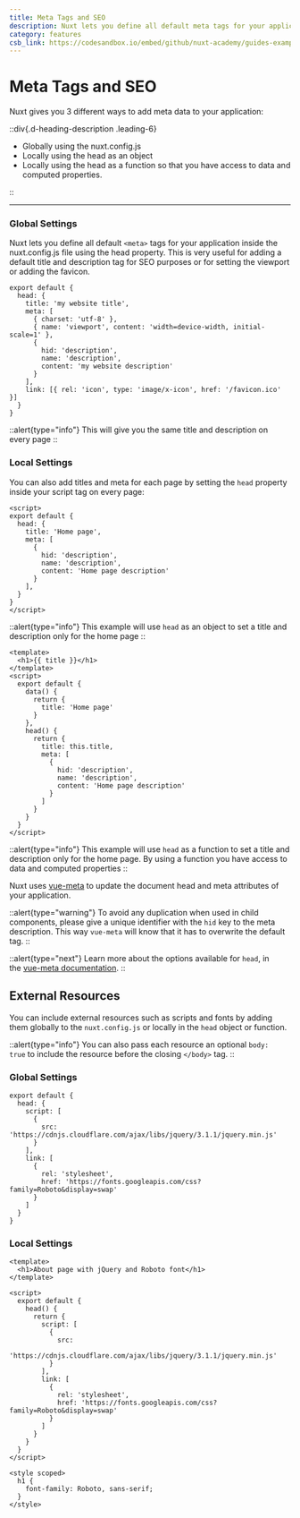 ```yaml
---
title: Meta Tags and SEO
description: Nuxt lets you define all default meta tags for your application inside the nuxt.config.js file using the head property. This is very useful for adding a default title and description tag for SEO purposes or for setting the viewport or adding the favicon.
category: features
csb_link: https://codesandbox.io/embed/github/nuxt-academy/guides-examples/tree/master/03_features/06_meta_tags_seo?fontsize=14&hidenavigation=1&theme=dark
---
```


# Meta Tags and SEO

Nuxt gives you 3 different ways to add meta data to your application:

::div{.d-heading-description .leading-6}

- Globally using the nuxt.config.js
- Locally using the head as an object
- Locally using the head as a function so that you have access to data and computed properties.

::

---

### Global Settings

Nuxt lets you define all default `<meta>` tags for your application inside the nuxt.config.js file using the head property. This is very useful for adding a default title and description tag for SEO purposes or for setting the viewport or adding the favicon.

```js{}[nuxt.config.js]
export default {
  head: {
    title: 'my website title',
    meta: [
      { charset: 'utf-8' },
      { name: 'viewport', content: 'width=device-width, initial-scale=1' },
      {
        hid: 'description',
        name: 'description',
        content: 'my website description'
      }
    ],
    link: [{ rel: 'icon', type: 'image/x-icon', href: '/favicon.ico' }]
  }
}
```

::alert{type="info"}
This will give you the same title and description on every page
::

### Local Settings

You can also add titles and meta for each page by setting the `head` property inside your script tag on every page:

```js{}[pages/index.vue]
<script>
export default {
  head: {
    title: 'Home page',
    meta: [
      {
        hid: 'description',
        name: 'description',
        content: 'Home page description'
      }
    ],
  }
}
</script>
```

::alert{type="info"}
This example will use `head` as an object to set a title and description only for the home page
::

```html{}[pages/index.vue]
<template>
  <h1>{{ title }}</h1>
</template>
<script>
  export default {
    data() {
      return {
        title: 'Home page'
      }
    },
    head() {
      return {
        title: this.title,
        meta: [
          {
            hid: 'description',
            name: 'description',
            content: 'Home page description'
          }
        ]
      }
    }
  }
</script>
```

::alert{type="info"}
This example will use `head` as a function to set a title and description only for the home page. By using a function you have access to data and computed properties
::

Nuxt uses [vue-meta](https://vue-meta.nuxtjs.org/) to update the document head and meta attributes of your application.

::alert{type="warning"}
To avoid any duplication when used in child components, please give a unique identifier with the `hid` key to the meta description. This way `vue-meta` will know that it has to overwrite the default tag.
::

::alert{type="next"}
Learn more about the options available for `head`, in the [vue-meta documentation](https://vue-meta.nuxtjs.org/api/#metainfo-properties).
::

## External Resources

You can include external resources such as scripts and fonts by adding them globally to the `nuxt.config.js` or locally in the `head` object or function.

::alert{type="info"}
You can also pass each resource an optional `body: true` to include the resource before the closing `</body>` tag.
::

### Global Settings

```js{}[nuxt.config.js]
export default {
  head: {
    script: [
      {
        src: 'https://cdnjs.cloudflare.com/ajax/libs/jquery/3.1.1/jquery.min.js'
      }
    ],
    link: [
      {
        rel: 'stylesheet',
        href: 'https://fonts.googleapis.com/css?family=Roboto&display=swap'
      }
    ]
  }
}
```

### Local Settings

```html{}[pages/index.vue]
<template>
  <h1>About page with jQuery and Roboto font</h1>
</template>

<script>
  export default {
    head() {
      return {
        script: [
          {
            src:
              'https://cdnjs.cloudflare.com/ajax/libs/jquery/3.1.1/jquery.min.js'
          }
        ],
        link: [
          {
            rel: 'stylesheet',
            href: 'https://fonts.googleapis.com/css?family=Roboto&display=swap'
          }
        ]
      }
    }
  }
</script>

<style scoped>
  h1 {
    font-family: Roboto, sans-serif;
  }
</style>
```
